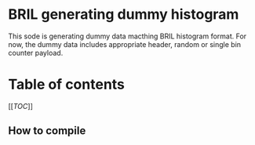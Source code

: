 # BRIL generating dummy histogram

This sode is generating dummy data macthing BRIL histogram format. For now, the dummy data includes appropriate header, random or single bin counter payload.

# Table of contents
[[_TOC_]]

## How to compile


